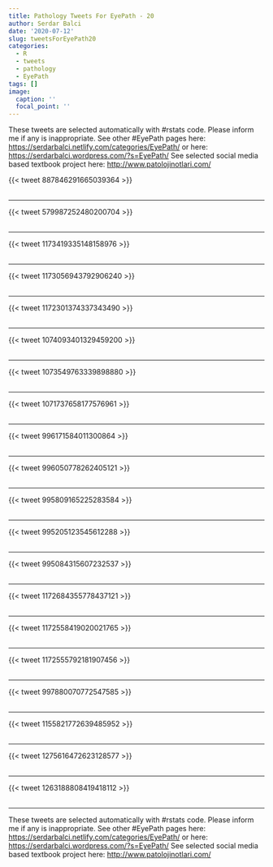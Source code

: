 ```yaml
---
title: Pathology Tweets For EyePath - 20
author: Serdar Balci
date: '2020-07-12'
slug: tweetsForEyePath20
categories:
  - R
  - tweets
  - pathology
  - EyePath
tags: []
image:
  caption: ''
  focal_point: ''
---
```



These tweets are selected automatically with #rstats code. Please inform me if any is inappropriate.
See other #EyePath pages here: https://serdarbalci.netlify.com/categories/EyePath/  or here: https://serdarbalci.wordpress.com/?s=EyePath/ 
See selected social media based textbook project here: http://www.patolojinotlari.com/

{{< tweet 887846291665039364 >}}
<br>
<br>
<hr>
{{< tweet 579987252480200704 >}}
<br>
<br>
<hr>
{{< tweet 1173419335148158976 >}}
<br>
<br>
<hr>
{{< tweet 1173056943792906240 >}}
<br>
<br>
<hr>
{{< tweet 1172301374337343490 >}}
<br>
<br>
<hr>
{{< tweet 1074093401329459200 >}}
<br>
<br>
<hr>
{{< tweet 1073549763339898880 >}}
<br>
<br>
<hr>
{{< tweet 1071737658177576961 >}}
<br>
<br>
<hr>
{{< tweet 996171584011300864 >}}
<br>
<br>
<hr>
{{< tweet 996050778262405121 >}}
<br>
<br>
<hr>
{{< tweet 995809165225283584 >}}
<br>
<br>
<hr>
{{< tweet 995205123545612288 >}}
<br>
<br>
<hr>
{{< tweet 995084315607232537 >}}
<br>
<br>
<hr>
{{< tweet 1172684355778437121 >}}
<br>
<br>
<hr>
{{< tweet 1172558419020021765 >}}
<br>
<br>
<hr>
{{< tweet 1172555792181907456 >}}
<br>
<br>
<hr>
{{< tweet 997880070772547585 >}}
<br>
<br>
<hr>
{{< tweet 1155821772639485952 >}}
<br>
<br>
<hr>
{{< tweet 1275616472623128577 >}}
<br>
<br>
<hr>
{{< tweet 1263188808419418112 >}}
<br>
<br>
<hr>


These tweets are selected automatically with #rstats code. Please inform me if any is inappropriate.
See other #EyePath pages here: https://serdarbalci.netlify.com/categories/EyePath/  or here: https://serdarbalci.wordpress.com/?s=EyePath/ 
See selected social media based textbook project here: http://www.patolojinotlari.com/
